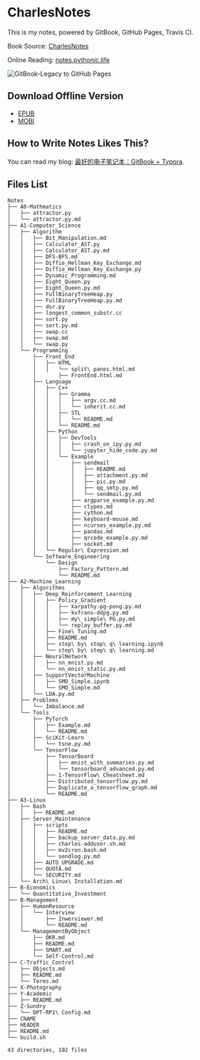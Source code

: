 # CharlesNotes

This is my notes, powered by GitBook, GitHub Pages, Travis CI.

Book Source: [CharlesNotes](https://github.com/the0demiurge/Notes)

Online Reading: [notes.pythonic.life](https://notes.pythonic.life)

![GitBook-Legacy to GitHub Pages](https://github.com/the0demiurge/Notes/workflows/GitBook-Legacy%20to%20GitHub%20Pages/badge.svg)

## Download Offline Version

- [EPUB](https://raw.githubusercontent.com/the0demiurge/Notes/gh-pages/books/CharlesNotes.epub)
- [MOBI](https://raw.githubusercontent.com/the0demiurge/Notes/gh-pages/books/CharlesNotes.mobi)

## How to Write Notes Likes This?

You can read my blog: [最好的电子笔记本：GitBook + Typora](https://the0demiurge.blogspot.jp/2018/02/gitbooktypora.html).

## Files List

```
Notes
├── A0-Mathmatics
│   ├── attractor.py
│   └── attractor.py.md
├── A1-Computer_Science
│   ├── Algorithm
│   │   ├── Bit_Manipulation.md
│   │   ├── Calculator_AST.py
│   │   ├── Calculator_AST.py.md
│   │   ├── DFS-BFS.md
│   │   ├── Diffie_Hellman_Key_Exchange.md
│   │   ├── Diffie_Hellman_Key_Exchange.py
│   │   ├── Dynamic_Programming.md
│   │   ├── Eight_Queen.py
│   │   ├── Eight_Queen.py.md
│   │   ├── FullBinaryTreeHeap.py
│   │   ├── FullBinaryTreeHeap.py.md
│   │   ├── dsr.py
│   │   ├── longest_common_substr.cc
│   │   ├── sort.py
│   │   ├── sort.py.md
│   │   ├── swap.cc
│   │   ├── swap.md
│   │   └── swap.py
│   └── Programming
│       ├── Front_End
│       │   ├── HTML
│       │   │   └── split\ panes.html.md
│       │       ├── FrontEnd.html.md
│       ├── Language
│       │   ├── C++
│       │   │   ├── Gramma
│       │   │   │   ├── argv.cc.md
│       │   │   │   └── inherit.cc.md
│       │   │   ├── STL
│       │   │   │   └── README.md
│       │   │   └── README.md
│       │   ├── Python
│       │   │   ├── DevTools
│       │   │   │   ├── crash_on_ipy.py.md
│       │   │   │   └── jupyter_hide_code.py.md
│       │   │   └── Example
│       │   │       ├── sendmail
│       │   │       │   ├── README.md
│       │   │       │   ├── attachment.py.md
│       │   │       │   ├── pic.py.md
│       │   │       │   ├── qq_smtp.py.md
│       │   │       │   └── sendmail.py.md
│       │   │       ├── argparse_example.py.md
│       │   │       ├── ctypes.md
│       │   │       ├── cython.md
│       │   │       ├── keyboard-mouse.md
│       │   │       ├── ncurses_example.py.md
│       │   │       ├── pandas.md
│       │   │       ├── qrcode_example.py.md
│       │   │       ├── socket.md
│       │   └── Regular\ Expression.md
│       └── Software_Engineering
│           └── Design
│               ├── Factory_Pattern.md
│               └── README.md
├── A2-Machine_Learning
│   ├── Algorithms
│   │   ├── Deep_Reinforcement_Learning
│   │   │   ├── Policy_Gradient
│   │   │   │   ├── karpathy-pg-pong.py.md
│   │   │   │   ├── kvfrans-ddpg.py.md
│   │   │   │   ├── my\ simple\ PG.py.md
│   │   │   │   └── replay_buffer.py.md
│   │   │   ├── Fine\ Tuning.md
│   │   │   ├── README.md
│   │   │   ├── step\ by\ step\ q\ learning.ipynb
│   │   │   └── step\ by\ step\ q\ learning.md
│   │   ├── NeuralNetwork
│   │   │   ├── nn_mnist.py.md
│   │   │   └── nn_mnist_static.py.md
│   │   ├── SupportVectorMachine
│   │   │   ├── SMO_Simple.ipynb
│   │   │   └── SMO_Simple.md
│   │   └── LDA.py.md
│   ├── Problems
│   │   └── Imbalance.md
│   └── Tools
│       ├── PyTorch
│       │   ├── Example.md
│       │   └── README.md
│       ├── SciKit-Learn
│       │   └── tsne.py.md
│       └── TensorFlow
│           ├── TensorBoard
│           │   ├── mnist_with_summaries.py.md
│           │   └── tensorboard_advanced.py.md
│           ├── 1-TensorFlow\ Cheatsheet.md
│           ├── Distributed_tensorflow.py.md
│           ├── Duplicate_a_tensorflow_graph.md
│           └── README.md
├── A3-Linux
│   ├── Bash
│   │   ├── README.md
│   ├── Server_Maintenance
│   │   ├── scripts
│   │   │   ├── README.md
│   │   │   ├── backup_server_data.py.md
│   │   │   ├── charles-adduser.sh.md
│   │   │   ├── mv2cron.bash.md
│   │   │   └── sendlog.py.md
│   │   ├── AUTO_UPGRADE.md
│   │   ├── QUOTA.md
│   │   └── SECURITY.md
│   └── Arch\ Linux\ Installation.md
├── B-Economics
│   └── Quantitative_Investment
├── B-Management
│   ├── HumanResource
│   │   └── Interview
│   │       ├── Inwerviewer.md
│   │       └── README.md
│   └── ManagementByObject
│       ├── OKR.md
│       ├── README.md
│       ├── SMART.md
│       └── Self-Control.md
├── C-Traffic_Control
│   ├── Objects.md
│   ├── README.md
│   └── Terms.md
├── X-Photography
├── Y-Academic
│   ├── README.md
├── Z-Sundry
│   └── DPT-RP1\ Config.md
├── CNAME
├── HEADER
├── README.md
└── build.sh

43 directories, 102 files
```

